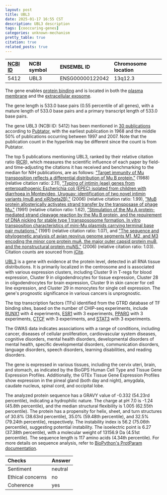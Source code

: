 ```yaml
---
layout: post
title: UBL3
date: 2025-01-17 16:55 CST
description: UBL3 description
tags: [cooccuring-genes]
categories: unknown-mechanism
pretty_table: true
citation: true
related_posts: true
---
```




| [NCBI ID](https://www.ncbi.nlm.nih.gov/gene/5412) | NCBI symbol | ENSEMBL ID | Chromosome location |
| :-------- | :------- | :-------- | :------- |
| 5412  | UBL3 | ENSG00000122042 | 13q12.3 |



The gene enables [protein binding](https://amigo.geneontology.org/amigo/term/GO:0005515) and is located in both the [plasma membrane](https://amigo.geneontology.org/amigo/term/GO:0005886) and the [extracellular exosome](https://amigo.geneontology.org/amigo/term/GO:0070062).


The gene length is 533.0 base pairs (0.55 percentile of all genes), with a mature length of 533.0 base pairs and a primary transcript length of 533.0 base pairs.


The gene UBL3 (NCBI ID: 5412) has been mentioned in [30 publications](https://pubmed.ncbi.nlm.nih.gov/?term=%22UBL3%22) according to [Pubtator](https://academic.oup.com/nar/article/47/W1/W587/5494727), with the earliest publication in 1968 and the middle 50% of publications occurring between 1997 and 2007. Note that the publication count in the hyperlink may be different since the count is from Pubtator.


The top 5 publications mentioning UBL3, ranked by their relative citation ratio ([RCR](https://journals.plos.org/plosbiology/article?id=10.1371/journal.pbio.1002541)), which measures the scientific influence of each paper by field- and time-adjusting the citations it has received and benchmarking to the median for NIH publications, are as follows: ["Target immunity of Mu transposition reflects a differential distribution of Mu B protein."](https://pubmed.ncbi.nlm.nih.gov/2965985) (1988) (relative citation ratio: 2.11), ["Typing of intimin (eae) genes from enteropathogenic Escherichia coli (EPEC) isolated from children with diarrhoea in Montevideo, Uruguay: identification of two novel intimin variants (muB and xiR/beta2B)."](https://pubmed.ncbi.nlm.nih.gov/16914645) (2006) (relative citation ratio: 1.99), ["MuB protein allosterically activates strand transfer by the transposase of phage Mu."](https://pubmed.ncbi.nlm.nih.gov/1646076) (1991) (relative citation ratio: 1.62), ["Stimulation of the Mu A protein-mediated strand cleavage reaction by the Mu B protein, and the requirement of DNA nicking for stable type 1 transpososome formation. In vitro transposition characteristics of mini-Mu plasmids carrying terminal base pair mutations."](https://pubmed.ncbi.nlm.nih.gov/1847140) (1991) (relative citation ratio: 1.07), and ["The sequence and phylogenetic analysis of avian reovirus genome segments M1, M2, and M3 encoding the minor core protein muA, the major outer capsid protein muB, and the nonstructural protein muNS."](https://pubmed.ncbi.nlm.nih.gov/16337282) (2006) (relative citation ratio: 1.03). Citation counts are sourced from [iCite](https://icite.od.nih.gov).


[UBL3](https://www.proteinatlas.org/ENSG00000122042-UBL3) is a gene with evidence at the protein level, detected in all RNA tissue distributions. It is primarily localized in the centrosome and is associated with various expression clusters, including Cluster 9 in T-regs for blood expression, Cluster 9 in oligodendrocytes for tissue expression, Cluster 28 in oligodendrocytes for brain expression, Cluster 9 in skin cancer for cell line expression, and Cluster 29 in monocytes for single cell expression. The gene's prognostic significance in various cancers is unprognostic.


The top transcription factors (TFs) identified from the GTRD database of TF binding sites, based on the number of CHIP-seq experiments, include [RUNX1](https://www.ncbi.nlm.nih.gov/gene/861) with 4 experiments, [ESR1](https://www.ncbi.nlm.nih.gov/gene/2099) with 3 experiments, [PPARG](https://www.ncbi.nlm.nih.gov/gene/5468) with 3 experiments, [CTCF](https://www.ncbi.nlm.nih.gov/gene/10664) with 3 experiments, and [STAT3](https://www.ncbi.nlm.nih.gov/gene/6774) with 3 experiments.



The GWAS data indicates associations with a range of conditions, including cancer, diseases of cellular proliferation, cardiovascular system diseases, cognitive disorders, mental health disorders, developmental disorders of mental health, specific developmental disorders, communication disorders, language disorders, speech disorders, learning disabilities, and reading disorders.



The gene is expressed in various tissues, including the cervix uteri, brain, and stomach, as indicated by the BioGPS Human Cell Type and Tissue Gene Expression Profiles. Additionally, the GTEx Tissue Gene Expression Profiles show expression in the pineal gland (both day and night), amygdala, caudate nucleus, spinal cord, and occipital lobe.




The analyzed protein sequence has a GRAVY value of -0.332 (54.23rd percentile), indicating a hydrophilic nature. The charge at pH 7.0 is -1.24 (45.8th percentile), and the median structural flexibility is 1.005 (62.55th percentile). The protein has a propensity for helix, sheet, and turn structures of 30.8% (38.63rd percentile), 35.0% (59.48th percentile), and 32.5% (79.24th percentile), respectively. The instability index is 56.2 (75.06th percentile), suggesting potential instability. The isoelectric point is 6.27 (37.38th percentile), with a molecular weight of 13156.9 Da (4.51st percentile). The sequence length is 117 amino acids (4.34th percentile). For more details on sequence analysis, refer to [BioPython's ProtParam documentation](https://biopython.org/docs/1.75/api/Bio.SeqUtils.ProtParam.html).





| Checks    | Answer |
| :-------- | :------- |
| Sentiment  | neutral   |
| Ethical concerns | no     |
| Coherence    | yes    |